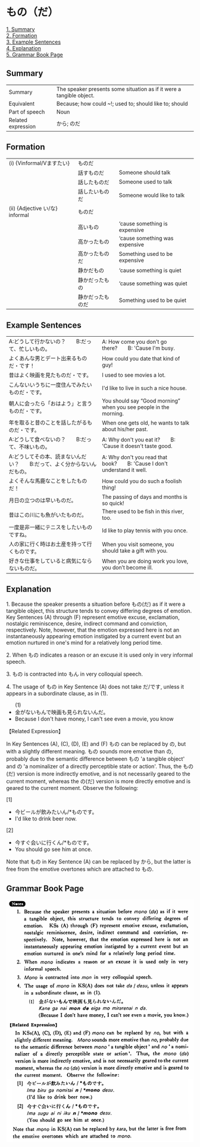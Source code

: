 # もの（だ）

[1. Summary](#summary)<br>
[2. Formation](#formation)<br>
[3. Example Sentences](#example-sentences)<br>
[4. Explanation](#explanation)<br>
[5. Grammar Book Page](#grammar-book-page)<br>


## Summary

<table><tr>   <td>Summary</td>   <td>The speaker presents some situation as if it were a tangible object.</td></tr><tr>   <td>Equivalent</td>   <td>Because; how could ~!; used to; should like to; should</td></tr><tr>   <td>Part of speech</td>   <td>Noun</td></tr><tr>   <td>Related expression</td>   <td>から; のだ</td></tr></table>

## Formation

<table class="table"> <tbody><tr class="tr head"> <td class="td"><span class="numbers">(i)</span> <span> <span class="bold">{Vinformal/Vますたい}</span></span></td> <td class="td"><span class="concept">ものだ</span> </td> <td class="td"><span>&nbsp;</span></td> </tr> <tr class="tr"> <td class="td"><span>&nbsp;</span></td> <td class="td"><span>話す<span class="concept">ものだ</span></span> </td> <td class="td"><span>Someone    should talk</span></td> </tr> <tr class="tr"> <td class="td"><span>&nbsp;</span></td> <td class="td"><span>話した<span class="concept">ものだ</span></span> </td> <td class="td"><span>Someone    used to talk</span></td> </tr> <tr class="tr"> <td class="td"><span>&nbsp;</span></td> <td class="td"><span>話したい<span class="concept">ものだ</span></span> </td> <td class="td"><span>Someone    would like to talk</span></td> </tr> <tr class="tr head"> <td class="td"><span class="numbers">(ii)</span> <span> <span class="bold">{Adjective い/な} informal</span></span></td> <td class="td"><span class="concept">ものだ</span> </td> <td class="td"><span>&nbsp;</span></td> </tr> <tr class="tr"> <td class="td"><span>&nbsp;</span></td> <td class="td"><span>高い<span class="concept">もの</span></span> </td> <td class="td"><span>‘cause    something is expensive</span></td> </tr> <tr class="tr"> <td class="td"><span>&nbsp;</span></td> <td class="td"><span>高かった<span class="concept">もの</span></span> </td> <td class="td"><span>‘cause    something was expensive</span></td> </tr> <tr class="tr"> <td class="td"><span>&nbsp;</span></td> <td class="td"><span>高かった<span class="concept">ものだ</span></span> </td> <td class="td"><span>Something    used to be expensive</span></td> </tr> <tr class="tr"> <td class="td"><span>&nbsp;</span></td> <td class="td"><span>静かだ<span class="concept">もの</span></span> </td> <td class="td"><span>‘cause    something is quiet</span></td> </tr> <tr class="tr"> <td class="td"><span>&nbsp;</span></td> <td class="td"><span>静かだった<span class="concept">もの</span></span> </td> <td class="td"><span>‘cause    something was quiet</span></td> </tr> <tr class="tr"> <td class="td"><span>&nbsp;</span></td> <td class="td"><span>静かだった<span class="concept">ものだ</span></span> </td> <td class="td"><span>Something    used to be quiet</span></td> </tr></tbody></table>

## Example Sentences

<table><tr>   <td>A:どうして行かないの？  B:だって、忙しいもの。</td>   <td>A: How come you don't go there?&emsp;&emsp;B: 'Cause I'm busy.</td></tr><tr>   <td>よくあんな男とデート出来るものだ・です！</td>   <td>How could you date that kind of guy!</td></tr><tr>   <td>昔はよく映画を見たものだ・です。</td>   <td>I used to see movies a lot.</td></tr><tr>   <td>こんないいうちに一度住んでみたいものだ・です。</td>   <td>I'd like to live in such a nice house.</td></tr><tr>   <td>朝人に会ったら「おはよう」と言うものだ・です。</td>   <td>You should say “Good morning” when you see people in the morning.</td></tr><tr>   <td>年を取ると昔のことを話したがるものだ・です。</td>   <td>When one gets old, he wants to talk about his/her past.</td></tr><tr>   <td>A:どうして食べないの？  B:だって、不味いもの。</td>   <td>A: Why don't you eat it?&emsp;&emsp;B: 'Cause it doesn't taste good.</td></tr><tr>   <td>A:どうしてその本、読まないんだい？  B:だって、よく分からないんだもの。</td>   <td>A: Why don't you read that book?&emsp;&emsp;B: 'Cause I don't understand it well.</td></tr><tr>   <td>よくそんな馬鹿なことをしたものだ！</td>   <td>How could you do such a foolish thing!</td></tr><tr>   <td>月日の立つのは早いものだ。</td>   <td>The passing of days and months is so quick!</td></tr><tr>   <td>昔はこの川にも魚がいたものだ。</td>   <td>There used to be fish in this river, too.</td></tr><tr>   <td>一度是非一緒にテニスをしたいものですね。</td>   <td>Id like to play tennis with you once.</td></tr><tr>   <td>人の家に行く時はお土産を持って行くものです。</td>   <td>When you visit someone, you should take a gift with you.</td></tr><tr>   <td>好きな仕事をしていると病気にならないものだ。</td>   <td>When you are doing work you love, you don’t become ill.</td></tr></table>

## Explanation

<p>1. Because the speaker presents a situation before <span class="cloze">もの</span>(<span class="cloze">だ</span>) as if it were a tangible object, this structure tends to convey differing degrees of emotion. Key Sentences (A) through (F) represent emotive excuse, exclamation, nostalgic reminiscence, desire, indirect command and conviction, respectively. Note, however, that the emotion expressed here is not an instantaneously appearing emotion instigated by a current event but an emotion nurtured in one's mind for a relatively long period time.</p>  <p>2. When <span class="cloze">もの</span> indicates a reason or an excuse it is used only in very informal speech.</p>  <p>3. <span class="cloze">もの</span> is contracted into <span class="cloze">もん</span> in very colloquial speech.</p>  <p>4. The usage of <span class="cloze">もの</span> in Key Sentence (A) does not take <span class="cloze">だ</span>/<span class="cloze">です</span>, unless it appears in a subordinate clause, as in (1).</p>  <ul>(1) <li>金がない<span class="cloze">もん</span>で映画も見られないんだ。</li> <li>Because I don't have money, I can't see even a movie, you know</li> </ul>  <p>【Related Expression】</p>  <p>In Key Sentences (A), (C), (D), (E) and (F) <span class="cloze">もの</span> can be replaced by の, but with a slightly different meaning. <span class="cloze">もの</span> sounds more emotive than の, probably due to the semantic difference between <span class="cloze">もの</span> 'a tangible object' and の 'a nominalizer of a directly perceptible state or action'. Thus, the <span class="cloze">もの</span>(<span class="cloze">だ</span>) version is more indirectly emotive, and is not necessarily geared to the current moment, whereas the の(だ) version is more directly emotive and is geared to the current moment. Observe the following:</p>  <p>[1]</p>  <ul> <li>今ビールが飲みたいん/*<span class="cloze">ものです</span>。</li> <li>I'd like to drink beer now.</li> </ul>  <p>[2]</p>  <ul> <li>今すぐ会いに行くん/*<span class="cloze">ものです</span>。</li> <li>You should go see him at once.</li> </ul>  <p>Note that <span class="cloze">もの</span> in Key Sentence (A) can be replaced by から, but the latter is free from the emotive overtones which are attached to <span class="cloze">もの</span>.</p>

## Grammar Book Page

![](../img/Basicものだ.png)

